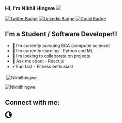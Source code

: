 ### Hi, I'm Nikhil Hingwe <img src="https://media.giphy.com/media/hvRJCLFzcasrR4ia7z/giphy.gif" width="25px">
[![Twitter Badge](https://img.shields.io/badge/-@NikhilHingwe2-1ca0f1?style=flat-square&labelColor=1ca0f1&logo=twitter&logoColor=white&link=https://twitter.com/NikhilHingwe2)](https://twitter.com/NikhilHingwe2) [![Linkedin Badge](https://img.shields.io/badge/-NikhilHingwe-blue?style=flat-square&logo=Linkedin&logoColor=white&link=https://www.linkedin.com/in/nikhil-hingwe-b448391a5/)](https://www.linkedin.com/in/nikhil-hingwe-780b681b8/) 
[![Gmail Badge](https://img.shields.io/badge/-hingwe90@gmail.com-c14438?style=flat-square&logo=Gmail&logoColor=white&link=mailto:hingwe90@gmail.com)](mailto:hingwe90@gmail.com)
## I'm a Student / Software Developer!!
- 🔭 I’m currently pursuing BCA (computer science)
- 🌱 I’m currently learning - Python and ML 
- 👯 I’m looking to collaborate on projects
- 💬 Ask me about - React.js
- ⚡ Fun fact - Fitness enthusiast
<!-- ❔❔❔❔ means username in below README.md -->
<!-- Also feel free to update second URL to any URL -->
<img alt="" src="https://github-readme-stats.vercel.app/api?username=nikhilhingwe&theme=dark&count_private=true&show_icons=truehow_icons=true&hide_border=true" />
<img  src="https://github-readme-stats.vercel.app/api/top-langs?username=nikhilhingwe&theme=dark&show_icons=true&locale=en&layout=compact" alt="Nikhilhingwe"  />
<p><img  src="https://github-readme-streak-stats.herokuapp.com/?user=nikhilhingwe&theme=dark" alt="Nikhilhingwe" /></p>



## Connect with me:
[<img align="left" alt="codeSTACKr.com" width="22px" src="https://raw.githubusercontent.com/iconic/open-iconic/master/svg/globe.svg" />](https://nik-web12.netlify.app/)
